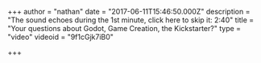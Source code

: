 +++
author = "nathan"
date = "2017-06-11T15:46:50.000Z"
description = "The sound echoes during the 1st minute, click here to skip it:  2:40"
title = "Your questions about Godot, Game Creation, the Kickstarter?"
type = "video"
videoid = "9f1cGjk7iB0"

+++

